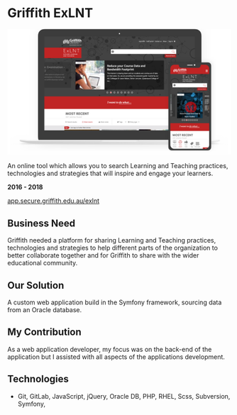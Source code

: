 # Griffith ExLNT

![screenshot](Griffith_ExLNT.png)

An online tool which allows you to search Learning and Teaching practices, technologies and strategies that will inspire and engage your learners.

**2016 - 2018**

[app.secure.griffith.edu.au/exlnt](https://app.secure.griffith.edu.au/exlnt/)

## Business Need

Griffith needed a platform for sharing Learning and Teaching practices, technologies and strategies to help different parts of the organization to better collaborate together and for Griffith to share with the wider educational community.

## Our Solution

A custom web application build in the Symfony framework, sourcing data from an Oracle database.

## My Contribution

As a web application developer, my focus was on the back-end of the application but I assisted with all aspects of the applications development.

## Technologies

-   Git,
    GitLab,
    JavaScript,
    jQuery,
    Oracle DB,
    PHP,
    RHEL,
    Scss,
    Subversion,
    Symfony,
